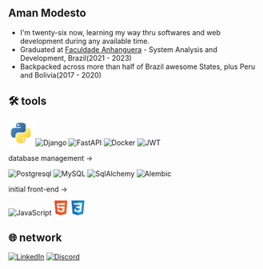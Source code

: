 Aman Modesto
-

- I'm twenty-six now, learning my way thru softwares and web development during any available time.
- Graduated at [Faculdade Anhanguera](https://www.linkedin.com/school/anhanguera-educacional-sa/?originalSubdomain=br) - System Analysis and Development, Brazil(2021 - 2023)
- Backpacked across more than half of Brazil awesome States, plus Peru and Bolivia(2017 - 2020)

🛠️ tools
-
<div>
	<img src="https://raw.githubusercontent.com/devicons/devicon/master/icons/python/python-original.svg" alt="Python" title="Python" width=50/>
	<img src="https://github.com/marwin1991/profile-technology-icons/assets/62091613/9bf5650b-e534-4eae-8a26-8379d076f3b4" alt="Django" title="Django" width="50"/>
 	<img src="https://cdn.jsdelivr.net/gh/devicons/devicon@latest/icons/fastapi/fastapi-original.svg" alt="FastAPI" title="FastAPI" width="50"/>
	<img src="https://cdn.jsdelivr.net/gh/devicons/devicon@latest/icons/docker/docker-original.svg" alt="Docker" title="Docker" width="50"/>
	<img src="https://img.icons8.com/?size=100&id=rHpveptSuwDz&format=png&color=000000" alt="JWT" title="JSON Web Tokens" width="50"/>
</div>
<div>
	<p>database management -></p>
	<img src="https://cdn.jsdelivr.net/gh/devicons/devicon@latest/icons/postgresql/postgresql-original.svg" alt="Postgresql" title="Postgresql" width="40" />
	<img src="https://cdn.jsdelivr.net/gh/devicons/devicon@latest/icons/mysql/mysql-original-wordmark.svg" alt="MySQL" title="MySQL" width="40"/>
	<img src="https://cdn.jsdelivr.net/gh/devicons/devicon@latest/icons/sqlalchemy/sqlalchemy-original-wordmark.svg" alt="SqlAlchemy" title="SqlAlchemy" width="50"/>
	<img src="https://img.icons8.com/?size=100&id=Er3WmHt305d7&format=png&color=000000" alt="Alembic" title="Alembic" width="30"/>
</div>
<div>
	<p>initial front-end -></p>
	<img src="https://cdn.jsdelivr.net/gh/devicons/devicon@latest/icons/javascript/javascript-original.svg" alt="JavaScript" title="JS" width="30"/>
	<img src="https://raw.githubusercontent.com/devicons/devicon/master/icons/html5/html5-original.svg" alt="HTML5" title="HTML5" width="30"/>
	<img src="https://raw.githubusercontent.com/devicons/devicon/master/icons/css3/css3-original.svg" alt="CSS3" title="CSS3" width="30"/> 
</div>

🌐 network
-

[![LinkedIn](https://img.shields.io/badge/LinkedIn-0077B5?style=for-the-badge&logo=linkedin&logoColor=white)](https://www.linkedin.com/in/aman-modesto-196a161b7/) [![Discord](https://img.shields.io/badge/Discord-7289DA?style=for-the-badge&logo=discord&logoColor=white)](https://discord.com/channels/@amanmdest/)
